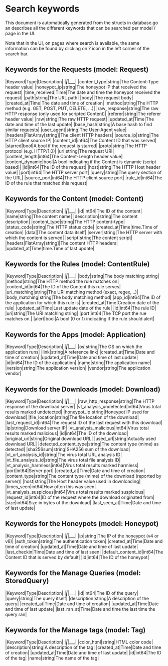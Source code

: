 

# Search keywords

This document is automatically generated from the structs in database.go
an describes all the different keywords that can be searched per model /
page in the UI.

Note that in the UI, on pages where search is available, the same
information can be found by clicking on ? icon in the left corner of
the search bar.

## Keywords for the Requests (model: Request)

|Keyword|Type|Description|
|___|___|___|
|content_type|string|The Content-Type header value|
|honeypot_ip|string|The honeypot IP that received the request|
|time_received|Time|The date and time the honeypot received the request|
|path|string|The URL path|
|body||The request body|
|created_at|Time|The date and time of creation|
|method|string|The HTTP method (e.g. GET, POST, PUT, DELETE, ...)|
|raw_response|string|The raw HTTP response (only used for scripted Content)|
|referer|string|The referer header value|
|raw|string|The raw HTTP request|
|updated_at|Time|The date and time of the last update|
|base_hash|string|A base hash to find similar requests|
|user_agent|string|The User-Agent value|
|headers|FlatArray[string]|The client HTTP headers|
|source_ip|string|The HTTP client source IP|
|content_id|int64|The Content ID that was served|
|starred|bool|A bool if the request is starred|
|proto|string|The HTTP protocol (e.g. HTTP/1.0)|
|uri|string|The request URI|
|content_length|int64|The Content-Length header value|
|content_dynamic|bool|A bool indicating if the Content is dynamic (script based)|
|id|int64|The ID of the request|
|host|string|The HTTP Host header value|
|port|int64|The HTTP server port|
|query|string|The query section of the URL|
|source_port|int64|The HTTP client source port|
|rule_id|int64|The ID of the rule that matched this request|


## Keywords for the Content (model: Content)

|Keyword|Type|Description|
|___|___|___|
|id|int64|The ID of the content|
|name|string|The content name|
|description|string|The content description|
|content_type|string|The HTTP content-type|
|status_code|string|The HTTP status code|
|created_at|Time|time.Time of creation|
|data||The content data itself|
|server|string|The HTTP server with which the content is served|
|script|string|The content script|
|headers|FlatArray[string]|The content HTTP headers|
|updated_at|Time|time.Time of last update|


## Keywords for the Rules (model: ContentRule)

|Keyword|Type|Description|
|___|___|___|
|body|string|The body matching string|
|method|string|The HTTP method the rule matches on|
|content_id|int64|The ID of the Content this rule serves|
|uri_matching|string|The URI matching method (exact, regex, ..)|
|body_matching|string|The body matching method|
|app_id|int64|The ID of the application for which this rule is|
|created_at|Time|Creation date of the rule|
|updated_at|Time|Last update date of the rule|
|id|int64|The rule ID|
|uri|string|The URI matching string|
|port|int64|The TCP port the rue matches on.|
|alert|bool|A bool (0 or 1) indicating if the rule should alert|


## Keywords for the Apps (model: Application)

|Keyword|Type|Description|
|___|___|___|
|os|string|The OS on which the application runs|
|link|string|A reference link|
|created_at|Time|Date and time of creation|
|updated_at|Time|Date and time of last update|
|id|int64|The ID of the application|
|name|string|The application name|
|version|string|The application version|
|vendor|string|The application vendor|


## Keywords for the Downloads (model: Download)

|Keyword|Type|Description|
|___|___|___|
|raw_http_response|string|The HTTP response of the download server|
|vt_analysis_undetected|int64|Virus total results marked undetected|
|honeypot_ip|string|Honeypot IP used for download|
|file_location|string|The file location of the download|
|last_request_id|int64|The request ID of the last request with this download|
|ip|string|Download server IP|
|vt_analysis_malicious|int64|Virus total results marked malicious|
|id|int64|The ID of the download|
|original_url|string|Original download URL|
|used_url|string|Actually used download URL|
|detected_content_type|string|The content type (mime) as detected|
|sha256sum|string|SHA256 sum of the download|
|vt_url_analysis_id|string|The virus total URL analysis ID|
|vt_file_analysis_id|string|The virus total file analysis ID|
|vt_analysis_harmless|int64|Virus total results marked harmless|
|port|int64|Server port|
|created_at|Time|Date and time of creation|
|content_type|string|The content type (mime) of the download (reported by server)|
|host|string|The Host header value used in downloading|
|times_seen|int64|How often this was seen|
|vt_analysis_suspicious|int64|Virus total results marked suspicious|
|request_id|int64|ID of the request where the download originated from|
|size|int64|Size in bytes of the download|
|last_seen_at|Time|Date and time of last update|


## Keywords for the Honeypots (model: Honeypot)

|Keyword|Type|Description|
|___|___|___|
|ip|string|The IP of the honeypot (v4 or v6)|
|auth_token|string|The authentication token|
|created_at|Time|Date and time of creation|
|updated_at|Time|Date and time of last update|
|last_checkin|Time|Date and time of last seen|
|default_content_id|int64|The Content ID that is served by default|
|id|int64|The ID of the honeypot|


## Keywords for the Manage Queries (model: StoredQuery)

|Keyword|Type|Description|
|___|___|___|
|id|int64|The ID of the query|
|query|string|The query itself|
|description|string|A description of the query|
|created_at|Time|Date and time of creation|
|updated_at|Time|Date and time of last update|
|last_ran_at|Time|Date and time the last time the query ran|


## Keywords for the Manage tags (model: Tag)

|Keyword|Type|Description|
|___|___|___|
|color_html|string|HTML color code|
|description|string|A description of the tag|
|created_at|Time|Date and time of creation|
|updated_at|Time|Date and time of last update|
|id|int64|The ID of the tag|
|name|string|The name of the tag|


